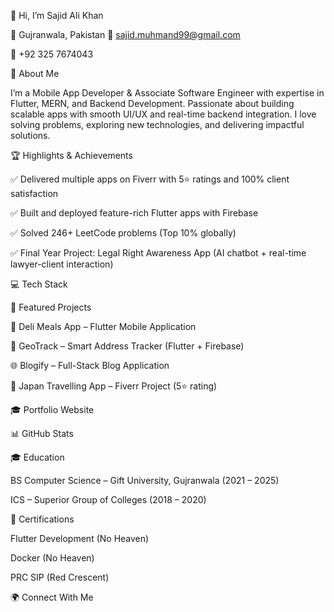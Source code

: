 👋 Hi, I’m Sajid Ali Khan

📍 Gujranwala, Pakistan
📧 sajid.muhmand99@gmail.com

📱 +92 325 7674043

🚀 About Me

I’m a Mobile App Developer & Associate Software Engineer with expertise in Flutter, MERN, and Backend Development. Passionate about building scalable apps with smooth UI/UX and real-time backend integration. I love solving problems, exploring new technologies, and delivering impactful solutions.

🏆 Highlights & Achievements

✅ Delivered multiple apps on Fiverr with 5⭐ ratings and 100% client satisfaction

✅ Built and deployed feature-rich Flutter apps with Firebase

✅ Solved 246+ LeetCode problems (Top 10% globally)

✅ Final Year Project: Legal Right Awareness App (AI chatbot + real-time lawyer-client interaction)

💻 Tech Stack


















📂 Featured Projects

📱 Deli Meals App
 – Flutter Mobile Application

📱 GeoTrack
 – Smart Address Tracker (Flutter + Firebase)

🌐 Blogify
 – Full-Stack Blog Application

📱 Japan Travelling App – Fiverr Project (5⭐ rating)

🎓 Portfolio Website

📊 GitHub Stats

🎓 Education

BS Computer Science – Gift University, Gujranwala (2021 – 2025)

ICS – Superior Group of Colleges (2018 – 2020)

📜 Certifications

Flutter Development (No Heaven)

Docker (No Heaven)

PRC SIP (Red Crescent)

🌍 Connect With Me




